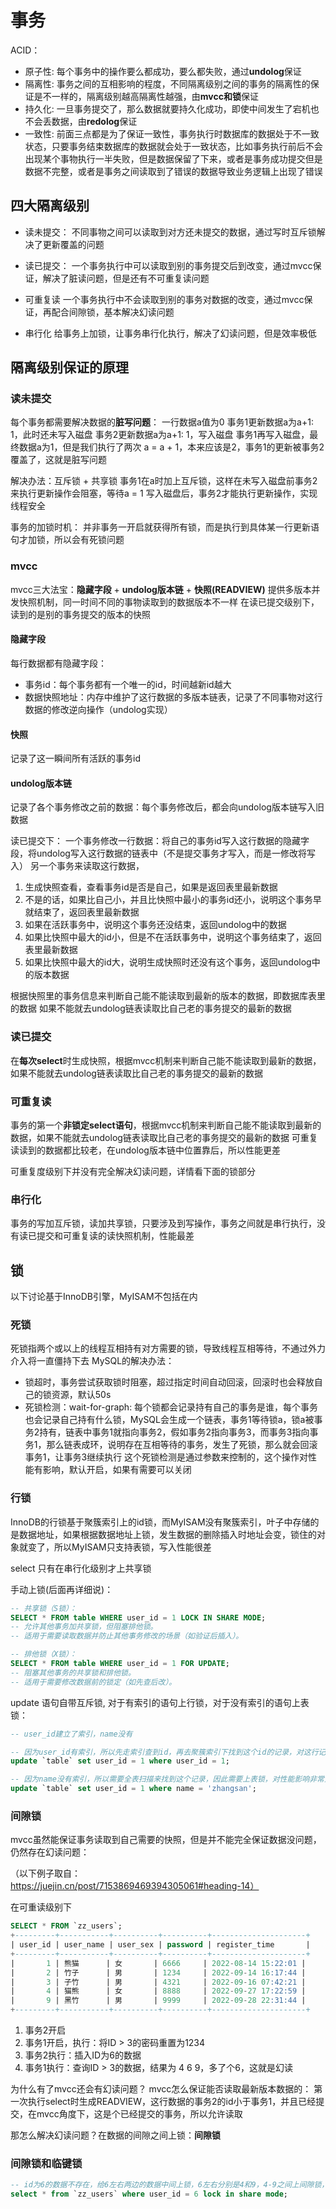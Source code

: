 # 事务

ACID：
- 原子性: 每个事务中的操作要么都成功，要么都失败，通过**undolog**保证
- 隔离性: 事务之间的互相影响的程度，不同隔离级别之间的事务的隔离性的保证是不一样的，隔离级别越高隔离性越强，由**mvcc和锁**保证
- 持久化: 一旦事务提交了，那么数据就要持久化成功，即使中间发生了宕机也不会丢数据，由**redolog**保证
- 一致性: 前面三点都是为了保证一致性，事务执行时数据库的数据处于不一致状态，只要事务结束数据库的数据就会处于一致状态，比如事务执行前后不会出现某个事物执行一半失败，但是数据保留了下来，或者是事务成功提交但是数据不完整，或者是事务之间读取到了错误的数据导致业务逻辑上出现了错误


## 四大隔离级别

- 读未提交：
不同事物之间可以读取到对方还未提交的数据，通过写时互斥锁解决了更新覆盖的问题

- 读已提交：
一个事务执行中可以读取到别的事务提交后到改变，通过mvcc保证，解决了脏读问题，但是还有不可重复读问题

- 可重复读
一个事务执行中不会读取到别的事务对数据的改变，通过mvcc保证，再配合间隙锁，基本解决幻读问题

- 串行化
给事务上加锁，让事务串行化执行，解决了幻读问题，但是效率极低


## 隔离级别保证的原理

### 读未提交
每个事务都需要解决数据的**脏写问题**：
一行数据a值为0
事务1更新数据a为a+1: 1，此时还未写入磁盘
事务2更新数据a为a+1: 1，写入磁盘
事务1再写入磁盘，最终数据a为1，但是我们执行了两次 a = a + 1，本来应该是2，事务1的更新被事务2覆盖了，这就是脏写问题

解决办法：互斥锁 + 共享锁
事务1在a时加上互斥锁，这样在未写入磁盘前事务2来执行更新操作会阻塞，等待a = 1 写入磁盘后，事务2才能执行更新操作，实现线程安全

事务的加锁时机：
并非事务一开启就获得所有锁，而是执行到具体某一行更新语句才加锁，所以会有死锁问题


### mvcc
mvcc三大法宝：**隐藏字段** + **undolog版本链** + **快照(READVIEW)**
提供多版本并发快照机制，同一时间不同的事物读取到的数据版本不一样
在读已提交级别下，读到的是别的事务提交的版本的快照

#### 隐藏字段
每行数据都有隐藏字段：
- 事务id：每个事务都有一个唯一的id，时间越新id越大
- 数据快照地址：内存中维护了这行数据的多版本链表，记录了不同事物对这行数据的修改逆向操作（undolog实现）

#### 快照
记录了这一瞬间所有活跃的事务id

#### undolog版本链
记录了各个事务修改之前的数据：每个事务修改后，都会向undolog版本链写入旧数据


读已提交下：
一个事务修改一行数据：将自己的事务id写入这行数据的隐藏字段，将undolog写入这行数据的链表中（不是提交事务才写入，而是一修改将写入）
另一个事务来读取这行数据，
1. 生成快照查看，查看事务id是否是自己，如果是返回表里最新数据
2. 不是的话，如果比自己小，并且比快照中最小的事务id还小，说明这个事务早就结束了，返回表里最新数据
3. 如果在活跃事务中，说明这个事务还没结束，返回undolog中的数据
4. 如果比快照中最大的id小，但是不在活跃事务中，说明这个事务结束了，返回表里最新数据
5. 如果比快照中最大的id大，说明生成快照时还没有这个事务，返回undolog中的版本数据

根据快照里的事务信息来判断自己能不能读取到最新的版本的数据，即数据库表里的数据
如果不能就去undolog链表读取比自己老的事务提交的最新的数据


### 读已提交

在**每次select**时生成快照，根据mvcc机制来判断自己能不能读取到最新的数据，如果不能就去undolog链表读取比自己老的事务提交的最新的数据


### 可重复读

事务的第一个**非锁定select语句**，根据mvcc机制来判断自己能不能读取到最新的数据，如果不能就去undolog链表读取比自己老的事务提交的最新的数据
可重复读读到的数据都比较老，在undolog版本链中位置靠后，所以性能更差

可重复度级别下并没有完全解决幻读问题，详情看下面的锁部分

### 串行化

事务的写加互斥锁，读加共享锁，只要涉及到写操作，事务之间就是串行执行，没有读已提交和可重复读的读快照机制，性能最差


## 锁

以下讨论基于InnoDB引擎，MyISAM不包括在内

### 死锁

死锁指两个或以上的线程互相持有对方需要的锁，导致线程互相等待，不通过外力介入将一直僵持下去
MySQL的解决办法：
- 锁超时，事务尝试获取锁时阻塞，超过指定时间自动回滚，回滚时也会释放自己的锁资源，默认50s
- 死锁检测：wait-for-graph: 每个锁都会记录持有自己的事务是谁，每个事务也会记录自己持有什么锁，MySQL会生成一个链表，事务1等待锁a，锁a被事务2持有，链表中事务1就指向事务2，假如事务2指向事务3，而事务3指向事务1，那么链表成环，说明存在互相等待的事务，发生了死锁，那么就会回滚事务1，让事务3继续执行
这个死锁检测是通过参数来控制的，这个操作对性能有影响，默认开启，如果有需要可以关闭

### 行锁

InnoDB的行锁基于聚簇索引上的id锁，而MyISAM没有聚簇索引，叶子中存储的是数据地址，如果根据数据地址上锁，发生数据的删除插入时地址会变，锁住的对象就变了，所以MyISAM只支持表锁，写入性能很差

select 只有在串行化级别才上共享锁

手动上锁(后面再详细说)：
``` sql
-- 共享锁（S锁）：
SELECT * FROM table WHERE user_id = 1 LOCK IN SHARE MODE;
-- 允许其他事务加共享锁，但阻塞排他锁。
-- 适用于需要读取数据并防止其他事务修改的场景（如验证后插入）。
```

``` sql
-- 排他锁（X锁）：
SELECT * FROM table WHERE user_id = 1 FOR UPDATE;
-- 阻塞其他事务的共享锁和排他锁。
-- 适用于需要修改数据前的锁定（如先查后改）。
```


update 语句自带互斥锁, 对于有索引的语句上行锁，对于没有索引的语句上表锁：

``` sql
-- user_id建立了索引，name没有

-- 因为user_id有索引，所以先走索引查到id，再去聚簇索引下找到这个id的记录，对这行记录上锁
update `table` set user_id = 1 where user_id = 1;

-- 因为name没有索引，所以需要全表扫描来找到这个记录，因此需要上表锁，对性能影响非常大，where后面的字段最好要建立索引
update `table` set user_id = 1 where name = 'zhangsan'; 
```

### 间隙锁

mvcc虽然能保证事务读取到自己需要的快照，但是并不能完全保证数据没问题，仍然存在幻读问题：

（以下例子取自：https://juejin.cn/post/7153869469394305061#heading-14）

在可重读级别下

``` sql
SELECT * FROM `zz_users`;
+---------+-----------+----------+----------+---------------------+
| user_id | user_name | user_sex | password | register_time       |
+---------+-----------+----------+----------+---------------------+
|       1 | 熊猫      | 女       | 6666     | 2022-08-14 15:22:01 |
|       2 | 竹子      | 男       | 1234     | 2022-09-14 16:17:44 |
|       3 | 子竹      | 男       | 4321     | 2022-09-16 07:42:21 |
|       4 | 猫熊      | 女       | 8888     | 2022-09-27 17:22:59 |
|       9 | 黑竹      | 男       | 9999     | 2022-09-28 22:31:44 |
+---------+-----------+----------+----------+---------------------+

```
1. 事务2开启
2. 事务1开启，执行：将ID > 3的密码重置为1234
3. 事务2执行：插入ID为6的数据
4. 事务1执行：查询ID > 3的数据，结果为 4 6 9，多了个6，这就是幻读

为什么有了mvcc还会有幻读问题？
mvcc怎么保证能否读取最新版本数据的：
第一次执行select时生成READVIEW，这行数据的事务2的id小于事务1，并且已经提交，在mvcc角度下，这是个已经提交的事务，所以允许读取

那怎么解决幻读问题？在数据的间隙之间上锁：**间隙锁**

### 间隙锁和临键锁

``` sql
-- id为6的数据不存在，给6左右两边的数据中间上锁，6左右分别是4和9，4-9之间上间隙锁，不允许插入数据
select * from `zz_users` where user_id = 6 lock in share mode;
```

